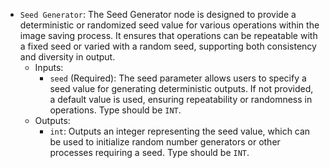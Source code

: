 - `Seed Generator`: The Seed Generator node is designed to provide a deterministic or randomized seed value for various operations within the image saving process. It ensures that operations can be repeatable with a fixed seed or varied with a random seed, supporting both consistency and diversity in output.
    - Inputs:
        - `seed` (Required): The seed parameter allows users to specify a seed value for generating deterministic outputs. If not provided, a default value is used, ensuring repeatability or randomness in operations. Type should be `INT`.
    - Outputs:
        - `int`: Outputs an integer representing the seed value, which can be used to initialize random number generators or other processes requiring a seed. Type should be `INT`.
